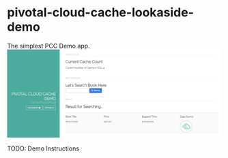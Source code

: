# pivotal-cloud-cache-lookaside-demo
The simplest PCC Demo app.
![](https://github.com/tkaburagi/pivotal-cloud-cache-lookaside-demo/blob/master/index.png)


TODO: Demo Instructions
